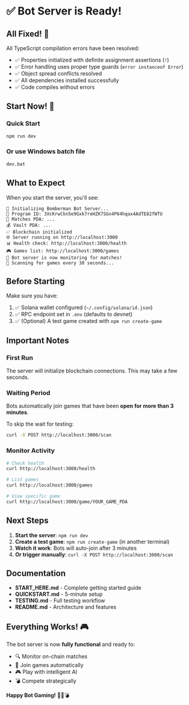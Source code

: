 # ✅ Bot Server is Ready!

## All Fixed! 🎉

All TypeScript compilation errors have been resolved:
- ✅ Properties initialized with definite assignment assertions (`!`)
- ✅ Error handling uses proper type guards (`error instanceof Error`)
- ✅ Object spread conflicts resolved
- ✅ All dependencies installed successfully
- ✅ Code compiles without errors

## Start Now! 🚀

### Quick Start
```bash
npm run dev
```

### Or use Windows batch file
```bash
dev.bat
```

## What to Expect

When you start the server, you'll see:

```
🚀 Initializing Bomberman Bot Server...
📝 Program ID: 3XcKrwCkn5e9Gxk7reHZK7SGn4P64hqax4AdTE82fWTU
🎯 Matches PDA: ...
💰 Vault PDA: ...
✅ Blockchain initialized
🌐 Server running on http://localhost:3000
📊 Health check: http://localhost:3000/health
🎮 Games list: http://localhost:3000/games
🤖 Bot server is now monitoring for matches!
📡 Scanning for games every 30 seconds...
```

## Before Starting

Make sure you have:
1. ✅ Solana wallet configured (`~/.config/solana/id.json`)
2. ✅ RPC endpoint set in `.env` (defaults to devnet)
3. ✅ (Optional) A test game created with `npm run create-game`

## Important Notes

### First Run
The server will initialize blockchain connections. This may take a few seconds.

### Waiting Period
Bots automatically join games that have been **open for more than 3 minutes**.

To skip the wait for testing:
```bash
curl -X POST http://localhost:3000/scan
```

### Monitor Activity
```bash
# Check health
curl http://localhost:3000/health

# List games
curl http://localhost:3000/games

# View specific game
curl http://localhost:3000/game/YOUR_GAME_PDA
```

## Next Steps

1. **Start the server**: `npm run dev`
2. **Create a test game**: `npm run create-game` (in another terminal)
3. **Watch it work**: Bots will auto-join after 3 minutes
4. **Or trigger manually**: `curl -X POST http://localhost:3000/scan`

## Documentation

- **START_HERE.md** - Complete getting started guide
- **QUICKSTART.md** - 5-minute setup
- **TESTING.md** - Full testing workflow  
- **README.md** - Architecture and features

## Everything Works! 🎮

The bot server is now **fully functional** and ready to:
- 🔍 Monitor on-chain matches
- 🤖 Join games automatically
- 🎮 Play with intelligent AI
- 💣 Compete strategically

**Happy Bot Gaming!** 🎉🤖💣

